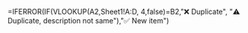 =IFERROR(IF(VLOOKUP(A2,Sheet1!A:D, 4,false)=B2,"❌ Duplicate", "⚠️ Duplicate, description not same"),"✅ New item")
